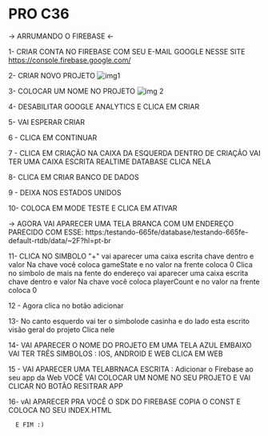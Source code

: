 # PRO C36

-> ARRUMANDO O FIREBASE <-

1- CRIAR CONTA NO FIREBASE COM SEU E-MAIL GOOGLE NESSE SITE
https://console.firebase.google.com/

2- CRIAR NOVO PROJETO
![img1](https://user-images.githubusercontent.com/87487865/178764892-59ec363d-bcd6-4c63-8baa-d2730297e061.png)


3- COLOCAR UM NOME NO PROJETO
![img 2](https://user-images.githubusercontent.com/87487865/178765541-ff6f69e8-176c-45ed-86a5-c0ff31175285.png)

4- DESABILITAR GOOGLE ANALYTICS E CLICA EM CRIAR

5- VAI ESPERAR CRIAR 

6 - CLICA EM CONTINUAR

7 - CLICA EM CRIAÇÃO NA CAIXA DA ESQUERDA
    DENTRO DE CRIAÇÃO VAI TER UMA CAIXA ESCRITA REALTIME DATABASE
    CLICA NELA
    
8- CLICA EM CRIAR BANCO DE DADOS

9 - DEIXA NOS ESTADOS UNIDOS

10- COLOCA EM MODE TESTE E CLICA EM ATIVAR

-> AGORA VAI APARECER UMA TELA BRANCA COM UM ENDEREÇO PARECIDO COM ESSE: 
https:/testando-665fe/database/testando-665fe-default-rtdb/data/~2F?hl=pt-br

11- CLICA NO SIMBOLO "+"
  vai aparecer uma caixa escrita chave dentro e valor 
  Na chave você coloca gameState e no valor na frente coloca 0
  Clica no simbolo de mais na fente do endereço 
  vai aparecer uma caixa escrita chave dentro e valor 
  Na chave você coloca playerCount e no valor na frente coloca 0
  
12 - Agora clica no botão adicionar

13- No canto esquerdo vai ter o simbolode casinha  e do lado esta escrito visão geral do projeto 
    Clica nele
    
14- VAI APARECER O NOME DO PROJETO EM UMA TELA AZUL 
    EMBAIXO VAI TER TRÊS SIMBOLOS : IOS, ANDROID E WEB 
    CLICA EM WEB
    
15 - VAI APARECER UMA TELABRNACA ESCRITA : Adicionar o Firebase ao seu app da Web
     VOCÊ VAI COLOCAR UM NOME NO SEU PROJETO 
     E VAI CLICAR NO BOTÃO RESITRAR APP
     
 16- vAI APARECER PRA VOCÊ O SDK DO FIREBASE 
      COPIA O CONST E COLOCA NO SEU INDEX.HTML
      
      
      E FIM :)







